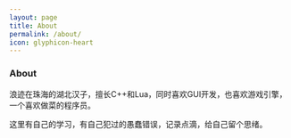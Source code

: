 ```yaml
---
layout: page
title: About
permalink: /about/
icon: glyphicon-heart
---
```


### About

浪迹在珠海的湖北汉子，擅长C++和Lua，同时喜欢GUI开发，也喜欢游戏引擎，一个喜欢做菜的程序员。

这里有自己的学习，有自己犯过的愚蠢错误，记录点滴，给自己留个思绪。